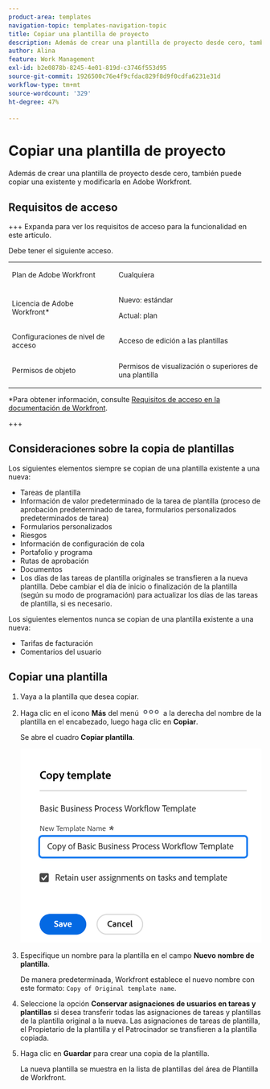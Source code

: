 ```yaml
---
product-area: templates
navigation-topic: templates-navigation-topic
title: Copiar una plantilla de proyecto
description: Además de crear una plantilla de proyecto desde cero, también puede copiar una existente y modificarla.
author: Alina
feature: Work Management
exl-id: b2e0878b-8245-4e01-819d-c3746f553d95
source-git-commit: 1926500c76e4f9cfdac829f8d9f0cdfa6231e31d
workflow-type: tm+mt
source-wordcount: '329'
ht-degree: 47%

---
```


# Copiar una plantilla de proyecto

<!--Audited: 5/2025-->

Además de crear una plantilla de proyecto desde cero, también puede copiar una existente y modificarla en Adobe Workfront.

## Requisitos de acceso

+++ Expanda para ver los requisitos de acceso para la funcionalidad en este artículo.

Debe tener el siguiente acceso.

<table style="table-layout:auto"> 
 <col> 
 <col> 
 <tbody> 
  <tr> 
   <td role="rowheader">Plan de Adobe Workfront</td> 
   <td> <p>Cualquiera </p> </td> 
  </tr> 
  <tr> 
   <td role="rowheader">Licencia de Adobe Workfront*</td> 
   <td><p>Nuevo: estándar</p> 
   <p>Actual: plan </p> </td> 
  </tr> 
  <tr> 
   <td role="rowheader">Configuraciones de nivel de acceso</td> 
   <td> <p>Acceso de edición a las plantillas</p> </td> 
  </tr> 
  <tr> 
   <td role="rowheader">Permisos de objeto</td> 
   <td> <p>Permisos de visualización o superiores de una plantilla</p>  </td> 
  </tr> 
 </tbody> 
</table>

*Para obtener información, consulte [Requisitos de acceso en la documentación de Workfront](/help/quicksilver/administration-and-setup/add-users/access-levels-and-object-permissions/access-level-requirements-in-documentation.md).

+++

## Consideraciones sobre la copia de plantillas

Los siguientes elementos siempre se copian de una plantilla existente a una nueva:

* Tareas de plantilla
* Información de valor predeterminado de la tarea de plantilla (proceso de aprobación predeterminado de tarea, formularios personalizados predeterminados de tarea)
* Formularios personalizados
* Riesgos
* Información de configuración de cola
* Portafolio y programa
* Rutas de aprobación
* Documentos
* Los días de las tareas de plantilla originales se transfieren a la nueva plantilla. Debe cambiar el día de inicio o finalización de la plantilla (según su modo de programación) para actualizar los días de las tareas de plantilla, si es necesario.

Los siguientes elementos nunca se copian de una plantilla existente a una nueva:

* Tarifas de facturación
* Comentarios del usuario

## Copiar una plantilla

<!--ensure steps and casing on the fields and buttons is accurate with unshim-->

1. Vaya a la plantilla que desea copiar.
1. Haga clic en el icono **Más** del menú ![Más](assets/qs-more-icon-on-an-object.png) a la derecha del nombre de la plantilla en el encabezado, luego haga clic en **Copiar**.

   Se abre el cuadro **Copiar plantilla**.

   ![Copiar cuadro de plantilla](assets/copy-template-box.png)

1. Especifique un nombre para la plantilla en el campo **Nuevo nombre de plantilla**.

   De manera predeterminada, Workfront establece el nuevo nombre con este formato: `Copy of Original template name`.

1. Seleccione la opción **Conservar asignaciones de usuarios en tareas y plantillas** si desea transferir todas las asignaciones de tareas y plantillas de la plantilla original a la nueva. Las asignaciones de tareas de plantilla, el Propietario de la plantilla y el Patrocinador se transfieren a la plantilla copiada.
1. Haga clic en **Guardar** para crear una copia de la plantilla.

   La nueva plantilla se muestra en la lista de plantillas del área de Plantilla de Workfront.

